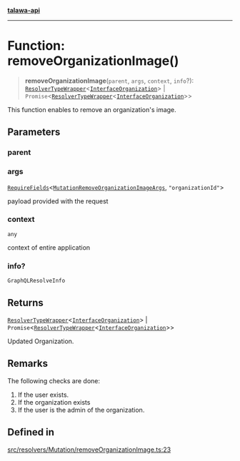 [**talawa-api**](../../../../README.md)

***

# Function: removeOrganizationImage()

> **removeOrganizationImage**(`parent`, `args`, `context`, `info`?): [`ResolverTypeWrapper`](../../../../types/generatedGraphQLTypes/type-aliases/ResolverTypeWrapper.md)\<[`InterfaceOrganization`](../../../../models/Organization/interfaces/InterfaceOrganization.md)\> \| `Promise`\<[`ResolverTypeWrapper`](../../../../types/generatedGraphQLTypes/type-aliases/ResolverTypeWrapper.md)\<[`InterfaceOrganization`](../../../../models/Organization/interfaces/InterfaceOrganization.md)\>\>

This function enables to remove an organization's image.

## Parameters

### parent

### args

[`RequireFields`](../../../../types/generatedGraphQLTypes/type-aliases/RequireFields.md)\<[`MutationRemoveOrganizationImageArgs`](../../../../types/generatedGraphQLTypes/type-aliases/MutationRemoveOrganizationImageArgs.md), `"organizationId"`\>

payload provided with the request

### context

`any`

context of entire application

### info?

`GraphQLResolveInfo`

## Returns

[`ResolverTypeWrapper`](../../../../types/generatedGraphQLTypes/type-aliases/ResolverTypeWrapper.md)\<[`InterfaceOrganization`](../../../../models/Organization/interfaces/InterfaceOrganization.md)\> \| `Promise`\<[`ResolverTypeWrapper`](../../../../types/generatedGraphQLTypes/type-aliases/ResolverTypeWrapper.md)\<[`InterfaceOrganization`](../../../../models/Organization/interfaces/InterfaceOrganization.md)\>\>

Updated Organization.

## Remarks

The following checks are done:
1. If the user exists.
2. If the organization exists
3. If the user is the admin of the organization.

## Defined in

[src/resolvers/Mutation/removeOrganizationImage.ts:23](https://github.com/Suyash878/talawa-api/blob/e4413cec641a837926071678fed3c7f67234e31e/src/resolvers/Mutation/removeOrganizationImage.ts#L23)
